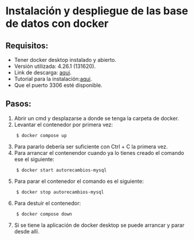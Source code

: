 # Instalación y despliegue de las base de datos con docker

## Requisitos:
- Tener docker desktop instalado y abierto.
- Versión utilizada: 4.26.1 (131620).
- Link de descarga: [aqui](https://www.docker.com/products/docker-desktop/).
- Tutorial para la instalación:[aqui](https://docs.docker.com/desktop/install/windows-install/).
- Que el puerto 3306 esté disponible.

## Pasos:
 1. Abrir un cmd y desplazarse a donde se tenga la carpeta de docker.
 2. Levantar el contenedor por primera vez:
```
    $ docker compose up 
```    
3. Para pararlo debería ser suficiente con Ctrl + C la primera vez.
4. Para arrancar el contenendor cuando ya lo tienes creado el comando ese el siguiente:
```
    $ docker start autorecambios-mysql
```  
5. Para parar el contenedor el comando es el siguiente:
```
    $ docker stop autorecambios-mysql
```  
6. Para destuir el contenedor:
```
    $ docker compose down
```
7. Si se tiene la aplicación de docker desktop se puede arrancar y parar desde allí.

